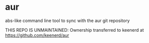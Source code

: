 aur
===

abs-like command line tool to sync with the aur git repository

THIS REPO IS UNMAINTAINED:
Ownership transferred to keenerd at https://github.com/keenerd/aur
